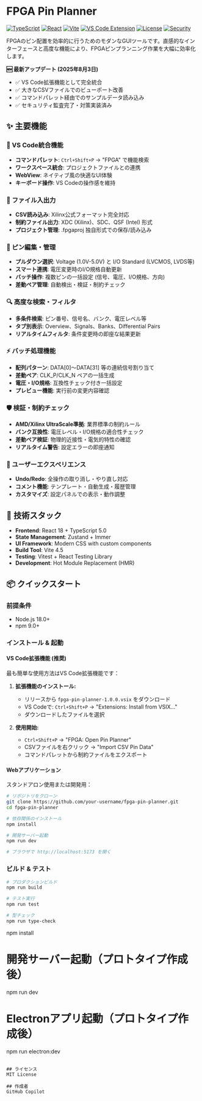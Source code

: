 # FPGA Pin Planner

[![TypeScript](https://img.shields.io/badge/TypeScript-5.0-blue)](https://www.typescriptlang.org/)
[![React](https://img.shields.io/badge/React-18.0-blue)](https://reactjs.org/)
[![Vite](https://img.shields.io/badge/Vite-4.5-yellow)](https://vitejs.dev/)
[![VS Code Extension](https://img.shields.io/badge/VS%20Code-Extension-blue)](https://marketplace.visualstudio.com/vscode)
[![License](https://img.shields.io/badge/License-MIT-green)](LICENSE)
[![Security](https://img.shields.io/badge/Security-Audited-green)](docs/security-audit.md)

FPGAのピン配置を効率的に行うためのモダンなGUIツールです。直感的なインターフェースと高度な機能により、FPGAピンプランニング作業を大幅に効率化します。

**🆕 最新アップデート (2025年8月3日)**
- ✅ VS Code拡張機能として完全統合
- ✅ 大きなCSVファイルでのビューポート改善
- ✅ コマンドパレット経由でのサンプルデータ読み込み
- ✅ セキュリティ監査完了・対策実装済み

## ✨ 主要機能

### 🔧 VS Code統合機能
- **コマンドパレット**: `Ctrl+Shift+P` → "FPGA" で機能検索
- **ワークスペース統合**: プロジェクトファイルとの連携
- **WebView**: ネイティブ風の快適なUI体験
- **キーボード操作**: VS Codeの操作感を維持

### 📁 ファイル入出力
- **CSV読み込み**: Xilinx公式フォーマット完全対応
- **制約ファイル出力**: XDC (Xilinx)、SDC、QSF (Intel) 形式
- **プロジェクト管理**: .fpgaproj 独自形式での保存/読み込み

### 🎯 ピン編集・管理
- **プルダウン選択**: Voltage (1.0V-5.0V) と I/O Standard (LVCMOS, LVDS等)
- **スマート連携**: 電圧変更時のI/O規格自動更新
- **バッチ操作**: 複数ピンの一括設定 (信号、電圧、I/O規格、方向)
- **差動ペア管理**: 自動検出・検証・制約チェック

### 🔍 高度な検索・フィルタ
- **多条件検索**: ピン番号、信号名、バンク、電圧レベル等
- **タブ別表示**: Overview、Signals、Banks、Differential Pairs
- **リアルタイムフィルタ**: 条件変更時の即座な結果更新

### ⚡ バッチ処理機能
- **配列パターン**: DATA[0]〜DATA[31] 等の連続信号割り当て
- **差動ペア**: CLK_P/CLK_N ペアの一括生成
- **電圧・I/O規格**: 互換性チェック付き一括設定
- **プレビュー機能**: 実行前の変更内容確認

### 🛡️ 検証・制約チェック
- **AMD/Xilinx UltraScale準拠**: 業界標準の制約ルール
- **バンク互換性**: 電圧レベル・I/O規格の適合性チェック
- **差動ペア検証**: 物理的近接性・電気的特性の確認
- **リアルタイム警告**: 設定エラーの即座通知

### 🎨 ユーザーエクスペリエンス
- **Undo/Redo**: 全操作の取り消し・やり直し対応
- **コメント機能**: テンプレート・自動生成・履歴管理
- **カスタマイズ**: 設定パネルでの表示・動作調整

## 🚀 技術スタック

- **Frontend**: React 18 + TypeScript 5.0
- **State Management**: Zustand + Immer
- **UI Framework**: Modern CSS with custom components
- **Build Tool**: Vite 4.5
- **Testing**: Vitest + React Testing Library
- **Development**: Hot Module Replacement (HMR)

## 📦 クイックスタート

### 前提条件
- Node.js 18.0+ 
- npm 9.0+

### インストール & 起動

#### VS Code拡張機能 (推奨)

最も簡単な使用方法はVS Code拡張機能です：

1. **拡張機能のインストール:**
   - リリースから `fpga-pin-planner-1.0.0.vsix` をダウンロード
   - VS Codeで: `Ctrl+Shift+P` → "Extensions: Install from VSIX..."
   - ダウンロードしたファイルを選択

2. **使用開始:**
   - `Ctrl+Shift+P` → "FPGA: Open Pin Planner"
   - CSVファイルを右クリック → "Import CSV Pin Data"
   - コマンドパレットから制約ファイルをエクスポート

#### Webアプリケーション

スタンドアロン使用または開発用：

```bash
# リポジトリをクローン
git clone https://github.com/your-username/fpga-pin-planner.git
cd fpga-pin-planner

# 依存関係のインストール
npm install

# 開発サーバー起動
npm run dev

# ブラウザで http://localhost:5173 を開く
```

### ビルド & テスト

```bash
# プロダクションビルド
npm run build

# テスト実行
npm run test

# 型チェック
npm run type-check
```
npm install

# 開発サーバー起動（プロトタイプ作成後）
npm run dev

# Electronアプリ起動（プロトタイプ作成後）
npm run electron:dev
```

## ライセンス
MIT License

## 作成者
GitHub Copilot